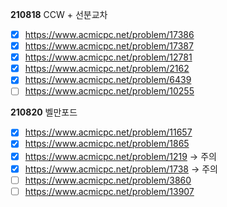 **210818**
CCW + 선분교차

- [x] https://www.acmicpc.net/problem/17386  
- [x] https://www.acmicpc.net/problem/17387  
- [x] https://www.acmicpc.net/problem/12781  
- [x] https://www.acmicpc.net/problem/2162  
- [x] https://www.acmicpc.net/problem/6439  
- [ ] https://www.acmicpc.net/problem/10255

**210820**
벨만포드

- [x] https://www.acmicpc.net/problem/11657
- [x] https://www.acmicpc.net/problem/1865
- [x] https://www.acmicpc.net/problem/1219 -> 주의
- [x] https://www.acmicpc.net/problem/1738 -> 주의
- [ ] https://www.acmicpc.net/problem/3860
- [ ] https://www.acmicpc.net/problem/13907
